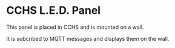 # CCHS L.E.D. Panel 
This panel is placed in CCHS and is mounted on a wall.

It is subcribed to MQTT messages and displays them on the wall.
